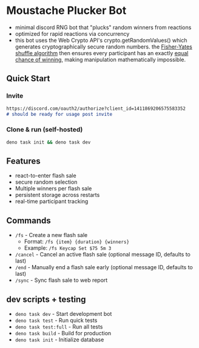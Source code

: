 # Moustache Plucker Bot

- minimal discord RNG bot that "plucks" random winners from reactions
- optimized for rapid reactions via concurrency
- this bot uses the Web Crypto API's crypto.getRandomValues() which generates cryptographically secure random numbers. the [Fisher-Yates shuffle algorithm](https://youtu.be/gt0Ro1PqFTk) then ensures every participant has an exactly [equal chance of winning](https://bost.ocks.org/mike/shuffle/), making manipulation mathematically impossible.

## Quick Start

### Invite

```md
https://discord.com/oauth2/authorize?client_id=1411869206575583352
# should be ready for usage post invite
```

### Clone & run (self-hosted)

```bash
deno task init && deno task dev
```

## Features

- react-to-enter flash sale
- secure random selection
- Multiple winners per flash sale
- persistent storage across restarts
- real-time participant tracking

## Commands

- `/fs` - Create a new flash sale
  - Format: `/fs {item} {duration} {winners}`
  - Example: `/fs Keycap Set $75 5m 3`
- `/cancel` - Cancel an active flash sale (optional message ID, defaults to last)
- `/end` - Manually end a flash sale early (optional message ID, defaults to last)
- `/sync` - Sync flash sale to web report

## dev scripts + testing

- `deno task dev` - Start development bot
- `deno task test` - Run quick tests
- `deno task test:full` - Run all tests
- `deno task build` - Build for production
- `deno task init` - Initialize database